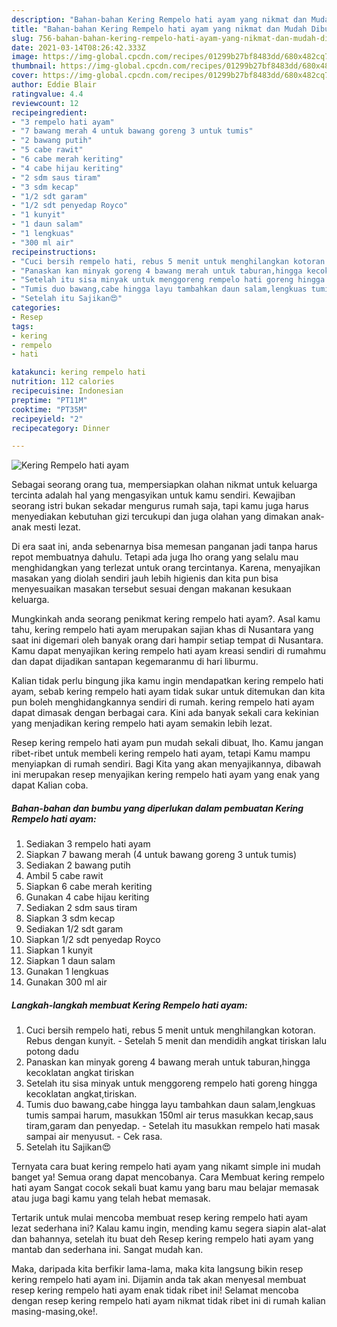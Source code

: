 ```yaml
---
description: "Bahan-bahan Kering Rempelo hati ayam yang nikmat dan Mudah Dibuat"
title: "Bahan-bahan Kering Rempelo hati ayam yang nikmat dan Mudah Dibuat"
slug: 756-bahan-bahan-kering-rempelo-hati-ayam-yang-nikmat-dan-mudah-dibuat
date: 2021-03-14T08:26:42.333Z
image: https://img-global.cpcdn.com/recipes/01299b27bf8483dd/680x482cq70/kering-rempelo-hati-ayam-foto-resep-utama.jpg
thumbnail: https://img-global.cpcdn.com/recipes/01299b27bf8483dd/680x482cq70/kering-rempelo-hati-ayam-foto-resep-utama.jpg
cover: https://img-global.cpcdn.com/recipes/01299b27bf8483dd/680x482cq70/kering-rempelo-hati-ayam-foto-resep-utama.jpg
author: Eddie Blair
ratingvalue: 4.4
reviewcount: 12
recipeingredient:
- "3 rempelo hati ayam"
- "7 bawang merah 4 untuk bawang goreng 3 untuk tumis"
- "2 bawang putih"
- "5 cabe rawit"
- "6 cabe merah keriting"
- "4 cabe hijau keriting"
- "2 sdm saus tiram"
- "3 sdm kecap"
- "1/2 sdt garam"
- "1/2 sdt penyedap Royco"
- "1 kunyit"
- "1 daun salam"
- "1 lengkuas"
- "300 ml air"
recipeinstructions:
- "Cuci bersih rempelo hati, rebus 5 menit untuk menghilangkan kotoran. Rebus dengan kunyit. Setelah 5 menit dan mendidih angkat tiriskan lalu potong dadu"
- "Panaskan kan minyak goreng 4 bawang merah untuk taburan,hingga kecoklatan angkat tiriskan"
- "Setelah itu sisa minyak untuk menggoreng rempelo hati goreng hingga kecoklatan angkat,tiriskan."
- "Tumis duo bawang,cabe hingga layu tambahkan daun salam,lengkuas tumis sampai harum, masukkan 150ml air terus masukkan kecap,saus tiram,garam dan penyedap. Setelah itu masukkan rempelo hati masak sampai air menyusut. Cek rasa."
- "Setelah itu Sajikan😍"
categories:
- Resep
tags:
- kering
- rempelo
- hati

katakunci: kering rempelo hati 
nutrition: 112 calories
recipecuisine: Indonesian
preptime: "PT11M"
cooktime: "PT35M"
recipeyield: "2"
recipecategory: Dinner

---
```



![Kering Rempelo hati ayam](https://img-global.cpcdn.com/recipes/01299b27bf8483dd/680x482cq70/kering-rempelo-hati-ayam-foto-resep-utama.jpg)

Sebagai seorang orang tua, mempersiapkan olahan nikmat untuk keluarga tercinta adalah hal yang mengasyikan untuk kamu sendiri. Kewajiban seorang istri bukan sekadar mengurus rumah saja, tapi kamu juga harus menyediakan kebutuhan gizi tercukupi dan juga olahan yang dimakan anak-anak mesti lezat.

Di era  saat ini, anda sebenarnya bisa memesan panganan jadi tanpa harus repot membuatnya dahulu. Tetapi ada juga lho orang yang selalu mau menghidangkan yang terlezat untuk orang tercintanya. Karena, menyajikan masakan yang diolah sendiri jauh lebih higienis dan kita pun bisa menyesuaikan masakan tersebut sesuai dengan makanan kesukaan keluarga. 



Mungkinkah anda seorang penikmat kering rempelo hati ayam?. Asal kamu tahu, kering rempelo hati ayam merupakan sajian khas di Nusantara yang saat ini digemari oleh banyak orang dari hampir setiap tempat di Nusantara. Kamu dapat menyajikan kering rempelo hati ayam kreasi sendiri di rumahmu dan dapat dijadikan santapan kegemaranmu di hari liburmu.

Kalian tidak perlu bingung jika kamu ingin mendapatkan kering rempelo hati ayam, sebab kering rempelo hati ayam tidak sukar untuk ditemukan dan kita pun boleh menghidangkannya sendiri di rumah. kering rempelo hati ayam dapat dimasak dengan berbagai cara. Kini ada banyak sekali cara kekinian yang menjadikan kering rempelo hati ayam semakin lebih lezat.

Resep kering rempelo hati ayam pun mudah sekali dibuat, lho. Kamu jangan ribet-ribet untuk membeli kering rempelo hati ayam, tetapi Kamu mampu menyiapkan di rumah sendiri. Bagi Kita yang akan menyajikannya, dibawah ini merupakan resep menyajikan kering rempelo hati ayam yang enak yang dapat Kalian coba.

<!--inarticleads1-->

##### Bahan-bahan dan bumbu yang diperlukan dalam pembuatan Kering Rempelo hati ayam:

1. Sediakan 3 rempelo hati ayam
1. Siapkan 7 bawang merah (4 untuk bawang goreng 3 untuk tumis)
1. Sediakan 2 bawang putih
1. Ambil 5 cabe rawit
1. Siapkan 6 cabe merah keriting
1. Gunakan 4 cabe hijau keriting
1. Sediakan 2 sdm saus tiram
1. Siapkan 3 sdm kecap
1. Sediakan 1/2 sdt garam
1. Siapkan 1/2 sdt penyedap Royco
1. Siapkan 1 kunyit
1. Siapkan 1 daun salam
1. Gunakan 1 lengkuas
1. Gunakan 300 ml air




<!--inarticleads2-->

##### Langkah-langkah membuat Kering Rempelo hati ayam:

1. Cuci bersih rempelo hati, rebus 5 menit untuk menghilangkan kotoran. Rebus dengan kunyit. - Setelah 5 menit dan mendidih angkat tiriskan lalu potong dadu
1. Panaskan kan minyak goreng 4 bawang merah untuk taburan,hingga kecoklatan angkat tiriskan
1. Setelah itu sisa minyak untuk menggoreng rempelo hati goreng hingga kecoklatan angkat,tiriskan.
1. Tumis duo bawang,cabe hingga layu tambahkan daun salam,lengkuas tumis sampai harum, masukkan 150ml air terus masukkan kecap,saus tiram,garam dan penyedap. - Setelah itu masukkan rempelo hati masak sampai air menyusut. - Cek rasa.
1. Setelah itu Sajikan😍




Ternyata cara buat kering rempelo hati ayam yang nikamt simple ini mudah banget ya! Semua orang dapat mencobanya. Cara Membuat kering rempelo hati ayam Sangat cocok sekali buat kamu yang baru mau belajar memasak atau juga bagi kamu yang telah hebat memasak.

Tertarik untuk mulai mencoba membuat resep kering rempelo hati ayam lezat sederhana ini? Kalau kamu ingin, mending kamu segera siapin alat-alat dan bahannya, setelah itu buat deh Resep kering rempelo hati ayam yang mantab dan sederhana ini. Sangat mudah kan. 

Maka, daripada kita berfikir lama-lama, maka kita langsung bikin resep kering rempelo hati ayam ini. Dijamin anda tak akan menyesal membuat resep kering rempelo hati ayam enak tidak ribet ini! Selamat mencoba dengan resep kering rempelo hati ayam nikmat tidak ribet ini di rumah kalian masing-masing,oke!.

